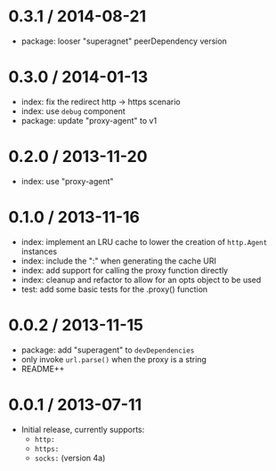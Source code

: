 
0.3.1 / 2014-08-21
==================

  * package: looser "superagnet" peerDependency version

0.3.0 / 2014-01-13
==================

  * index: fix the redirect http -> https scenario
  * index: use `debug` component
  * package: update "proxy-agent" to v1

0.2.0 / 2013-11-20
==================

  * index: use "proxy-agent"

0.1.0 / 2013-11-16
==================

  * index: implement an LRU cache to lower the creation of `http.Agent` instances
  * index: include the ":" when generating the cache URI
  * index: add support for calling the proxy function directly
  * index: cleanup and refactor to allow for an opts object to be used
  * test: add some basic tests for the .proxy() function

0.0.2 / 2013-11-15
==================

  * package: add "superagent" to `devDependencies`
  * only invoke `url.parse()` when the proxy is a string
  * README++

0.0.1 / 2013-07-11
==================

  * Initial release, currently supports:
    * `http:`
    * `https:`
    * `socks:` (version 4a)
